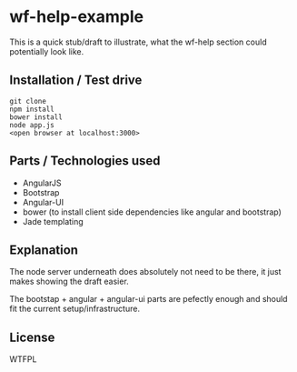 wf-help-example
===============

This is a quick stub/draft to illustrate, what the wf-help section could potentially look like.

Installation / Test drive
-------------------------

    git clone
    npm install
    bower install
    node app.js
    <open browser at localhost:3000>

Parts / Technologies used
-------------------------

* AngularJS
* Bootstrap
* Angular-UI
* bower (to install client side dependencies like angular and bootstrap)
* Jade templating

Explanation
-----------

The node server underneath does absolutely not need to be there, it just makes showing the draft easier.

The bootstap + angular + angular-ui parts are pefectly enough and should fit the current setup/infrastructure.

License
-------

WTFPL
